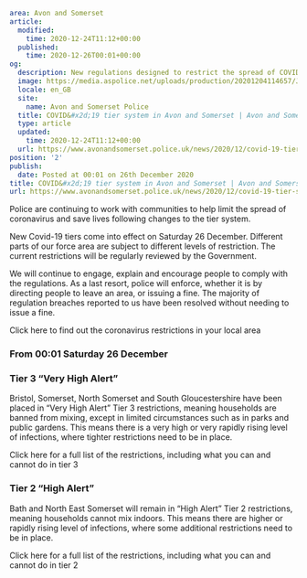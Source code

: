 ```yaml
area: Avon and Somerset
article:
  modified:
    time: 2020-12-24T11:12+00:00
  published:
    time: 2020-12-26T00:01+00:00
og:
  description: New regulations designed to restrict the spread of COVID-19 were introduced on Saturday 26 December.
  image: https://media.aspolice.net/uploads/production/20201204114657/J15359_COVID-19-update-1024x514-pixels_Dec-2020.jpg
  locale: en_GB
  site:
    name: Avon and Somerset Police
  title: COVID&#x2d;19 tier system in Avon and Somerset | Avon and Somerset Police
  type: article
  updated:
    time: 2020-12-24T11:12+00:00
  url: https://www.avonandsomerset.police.uk/news/2020/12/covid-19-tier-system-in-avon-and-somerset/
position: '2'
publish:
  date: Posted at 00:01 on 26th December 2020
title: COVID&#x2d;19 tier system in Avon and Somerset | Avon and Somerset Police
url: https://www.avonandsomerset.police.uk/news/2020/12/covid-19-tier-system-in-avon-and-somerset/
```

Police are continuing to work with communities to help limit the spread of coronavirus and save lives following changes to the tier system.

New Covid-19 tiers come into effect on Saturday 26 December. Different parts of our force area are subject to different levels of restriction. The current restrictions will be regularly reviewed by the Government.

We will continue to engage, explain and encourage people to comply with the regulations. As a last resort, police will enforce, whether it is by directing people to leave an area, or issuing a fine. The majority of regulation breaches reported to us have been resolved without needing to issue a fine.

Click here to find out the coronavirus restrictions in your local area

### **From 00:01 Saturday 26 December**

### **Tier 3 “Very High Alert”**

Bristol, Somerset, North Somerset and South Gloucestershire have been placed in “Very High Alert” Tier 3 restrictions, meaning households are banned from mixing, except in limited circumstances such as in parks and public gardens. This means there is a very high or very rapidly rising level of infections, where tighter restrictions need to be in place.

Click here for a full list of the restrictions, including what you can and cannot do in tier 3

### **Tier 2 “High Alert”**

Bath and North East Somerset will remain in “High Alert” Tier 2 restrictions, meaning households cannot mix indoors. This means there are higher or rapidly rising level of infections, where some additional restrictions need to be in place.

Click here for a full list of the restrictions, including what you can and cannot do in tier 2
